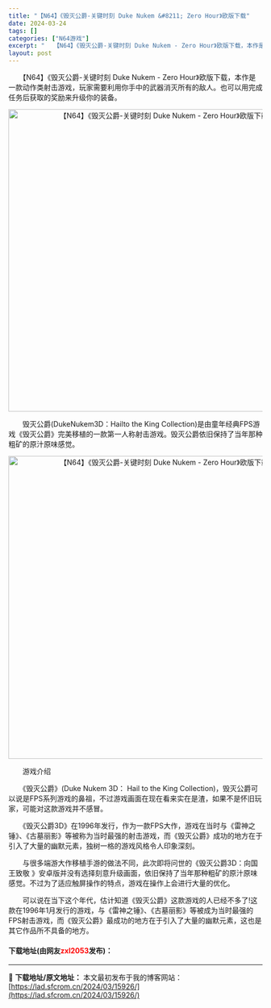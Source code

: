 ```yaml
---
title: "【N64】《毁灭公爵-关键时刻 Duke Nukem &#8211; Zero Hour》欧版下载"
date: 2024-03-24
tags: []
categories: ["N64游戏"]
excerpt: "　　【N64】《毁灭公爵-关键时刻 Duke Nukem - Zero Hour》欧版下载，本作是一款动作类射击游戏，玩家需要利用你手中的武器消灭所有的敌人。也可以用完成任务后获取的奖励来升级你的装备。 　　毁灭公爵(DukeNukem3D：Hailto the King Collection)是由&hellip;"
layout: post
---
```


 <p>　　【N64】《毁灭公爵-关键时刻 Duke Nukem - Zero Hour》欧版下载，本作是一款动作类射击游戏，玩家需要利用你手中的武器消灭所有的敌人。也可以用完成任务后获取的奖励来升级你的装备。</p> <p align="center"><img align="" border="0" src="https://lad.sfcrom.cn/wp-content/uploads/2024/03/20240324_66003aef21d45.png" width="600" alt="【N64】《毁灭公爵-关键时刻 Duke Nukem - Zero Hour》欧版下载" /></p> <p>　　毁灭公爵(DukeNukem3D：Hailto the King Collection)是由童年经典FPS游戏《毁灭公爵》完美移植的一款第一人称射击游戏。毁灭公爵依旧保持了当年那种粗矿的原汁原味感觉。</p> <p align="center"><img align="" border="0" src="https://lad.sfcrom.cn/wp-content/uploads/2024/03/20240324_66003af04d018.png" width="601" alt="【N64】《毁灭公爵-关键时刻 Duke Nukem - Zero Hour》欧版下载" /></p> <p>　　游戏介绍</p> <p>　　《毁灭公爵》(Duke Nukem 3D： Hail to the King Collection)，毁灭公爵可以说是FPS系列游戏的鼻祖，不过游戏画面在现在看来实在是渣，如果不是怀旧玩家，可能对这款游戏并不感冒。</p> <p>　　《毁灭公爵3D》在1996年发行，作为一款FPS大作，游戏在当时与《雷神之锤》、《古墓丽影》等被称为当时最强的射击游戏，而《毁灭公爵》成功的地方在于引入了大量的幽默元素，独树一格的游戏风格令人印象深刻。</p> <p>　　与很多端游大作移植手游的做法不同，此次即将问世的《毁灭公爵3D：向国王致敬 》安卓版并没有选择刻意升级画面，依旧保持了当年那种粗矿的原汁原味感觉。不过为了适应触屏操作的特点，游戏在操作上会进行大量的优化。</p> <p>　　可以说在当下这个年代，估计知道《毁灭公爵》这款游戏的人已经不多了!这款在1996年1月发行的游戏，与《雷神之锤》、《古墓丽影》等被成为当时最强的FPS射击游戏，而《毁灭公爵》最成功的地方在于引入了大量的幽默元素，这也是其它作品所不具备的地方。</p> <p><h4>下载地址(由网友<font color="red">zxl2053</font>发布)：</h4></p> 

---
📖 **下载地址/原文地址：** 本文最初发布于我的博客网站：[https://lad.sfcrom.cn/2024/03/15926/](https://lad.sfcrom.cn/2024/03/15926/)
